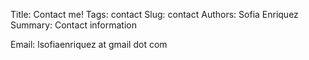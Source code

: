 Title: Contact me! 
Tags: contact
Slug: contact
Authors: Sofia Enriquez
Summary: Contact information

Email: lsofiaenriquez at gmail dot com
